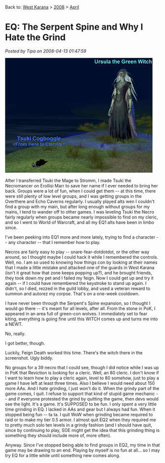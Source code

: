 Back to: [West Karana](/posts/westkarana.md) > [2008](/posts/2008/westkarana.md) > [April](./westkarana.md)
# EQ: The Serpent Spine and Why I Hate the Grind

*Posted by Tipa on 2008-04-13 01:47:59*

![tsuki.jpg](../../../uploads/2008/04/tsuki.jpg)

After I transferred Tsuki the Mage to Stromm, I made Tsuki the Necromancer on Erollisi Marr to save her name if I ever needed to bring her back. Groups were a lot of fun, when I could get them -- at this time, there were still plenty of low level groups, and I was getting groups in the Overthere and Echo Caverns regularly. I usually played alts wen I couldn't find a group with my main, but after long enough without groups for my mains, I tend to wander off to other games. I was leveling Tsuki the Necro fairly regularly when groups became nearly impossible to find on my cleric, and so I went to World of Warcraft, and all my EQ1 alts have been in limbo since.

I've been peeking into EQ1 more and more lately, trying to find a character -- any character -- that I remember how to play.

Necros are fairly easy to play -- snare-fear-dotdotdot, or the other way around, so I thought maybe I could hack it while I remembered the controls. Well, no. I am so used to knowing how things con by looking at their names that I made a little mistake and attacked one of the guards in West Karana (isn't it great how that zone keeps popping up?), and he brought friends, they took down my pet and I failed my feign. Now I could get up and try it again -- if I could have remembered the keystroke to stand up again. I didn't, so I died, rezzed in the guild lobby, and used a veteran reward to summon and autorez my corpse. That's on a one-week cooldown.

I have never been through the Serpent's Spine expansion, so I thought I would go there -- it's meant for all levels, after all. From the stone in PoK, I appeared in an area full of green-con wolves. I immediately set to fear kiting, everything is going fine until this WITCH comes up and turns me into a NEWT.

No, really.

I got better, though. 

Luckily, Feign Death worked this time. There's the witch there in the screenshot. Ugly biddy.

No groups for a 39 necro that I could see, though I did notice while I was up in PoK that Reviction is looking for a cleric. Well, an 80 cleric. I don't know if I want to learn how to play a cleric again, level to 80 somehow, just to play a game I have left at least three times. Also I believe I would need about 150 more AAs. And I *hate* grinding, I just won't do it. When the grindy part of the game comes, I quit. I refuse to support that kind of stupid game mechanic -- and if everyone protested the grind by quitting the game, then devs would see the light. It's a game. It's SUPPOSED to be fun. I only spent a very little time grinding in EQ. I lacked in AAs and gear but I always had fun. When it stopped being fun -- ta ta. I quit WoW when grinding became required to raid or to make my tier 0.5 armor. I almost quit EQ2 when they required me to pretty much solo ten levels in a grindy fashion (and I should have quit, since by continuing to play, SOE might get the idea that this grinding thing is something they should include more of, more often).

Anyway. Since I've stopped being able to find groups in EQ2, my time in that game may be drawing to an end. Playing by myself is no fun at all... so I may try EQ for a little while until something new comes along.


